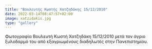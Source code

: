 ```yaml
---
title: "Βουλευτής Κωστής Χατζηδάκης 15/12/2010"
date: 2022-03-14T08:47:57+02:00
image: xatzidakis.jpg
type: "gallery"
---
```


Φωτογραφία Βουλευτή Κωστή Χατζηδάκη 15/12/2010 μετά τον άγριο ξυλοδαρμό του από εξαγριωμένους διαδηλωτές στην Πανεπιστημίου.